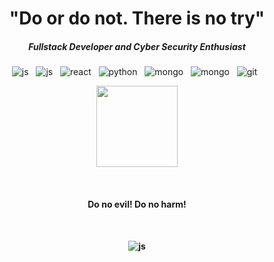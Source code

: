 <h1 align="center">"Do or do not. There is no try"</h1>

<h5 align="center">Fullstack Developer and Cyber Security Enthusiast</h5>

<p align="center">
	<img src="https://img.shields.io/badge/JavaScript-F7DF1E?style=for-the-badge&logo=JavaScript&logoColor=black" alt="js" />&nbsp;&nbsp;
	<img src="https://img.shields.io/badge/TypeScript-3178C6?style=for-the-badge&logo=TypeScript&logoColor=white" alt="js" />&nbsp;&nbsp;
	<img src="https://img.shields.io/badge/React-61DAFB?style=for-the-badge&logo=React&logoColor=black" alt="react" />&nbsp;&nbsp;
	<img src="https://img.shields.io/badge/Python-3776AB?style=for-the-badge&logo=Python&logoColor=white" alt="python" />&nbsp;&nbsp;
	<img src="https://img.shields.io/badge/PostgreSQL-4169E1?style=for-the-badge&logo=PostgreSQL&logoColor=white" alt="mongo" />&nbsp;&nbsp;
	<img src="https://img.shields.io/badge/MongoDB-47A248?style=for-the-badge&logo=MongoDB&logoColor=white" alt="mongo" />&nbsp;&nbsp;
	<img src="https://img.shields.io/badge/git-F05032?style=for-the-badge&logo=git&logoColor=white" alt="git" />&nbsp;&nbsp;
</p>	

<p align="center"><img align="center" height="130px" src="https://github-readme-stats.vercel.app/api?username=andrewkariuki&hide_title=true&hide_border=true&show_icons=true&include_all_commits=true&count_private=true&line_height=21&text_color=ffffff&icon_color=ffffff&bg_color=0,ea6161,ffc64d,fffc4d,52fa5a&theme=graywhite" /></p>

<br/>
<h4 align="center">Do no evil! Do no harm!<h4/>	
<br/>
<p align="center">
	<img src="https://komarev.com/ghpvc/?username=andrewkariuki&color=fb760b&label=Visitors" alt="js" />
</p>

<!-- ea6161,ffc64d,fffc4d,52fa5a -->
<!-- background-image: linear-gradient(to left, #020f1f, #03101e, #04111e, #05121d, #07131c); -->
